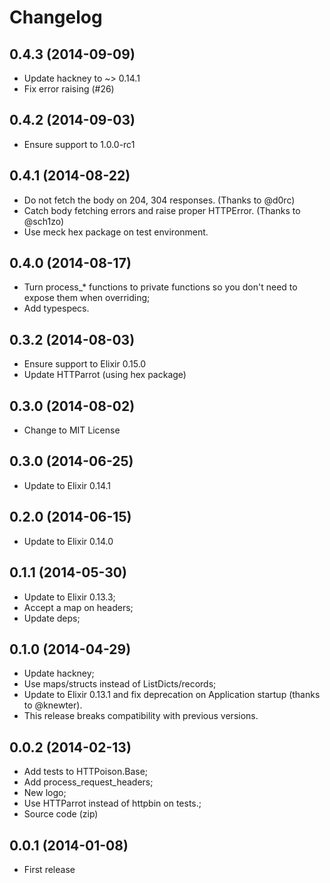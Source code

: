 # Changelog

## 0.4.3 (2014-09-09)

* Update hackney to ~> 0.14.1
* Fix error raising (#26)

## 0.4.2 (2014-09-03)

* Ensure support to 1.0.0-rc1

## 0.4.1 (2014-08-22)

* Do not fetch the body on 204, 304 responses. (Thanks to @d0rc)
* Catch body fetching errors and raise proper HTTPError. (Thanks to @sch1zo)
* Use meck hex package on test environment.

## 0.4.0 (2014-08-17)

* Turn process_* functions to private functions so you don't need to expose them when overriding;
* Add typespecs.

## 0.3.2 (2014-08-03)

* Ensure support to Elixir 0.15.0
* Update HTTParrot (using hex package)

## 0.3.0 (2014-08-02)

* Change to MIT License

## 0.3.0 (2014-06-25)

* Update to Elixir 0.14.1

## 0.2.0 (2014-06-15)

* Update to Elixir 0.14.0

## 0.1.1 (2014-05-30)

* Update to Elixir 0.13.3;
* Accept a map on headers;
* Update deps;

## 0.1.0 (2014-04-29)

* Update hackney;
* Use maps/structs instead of ListDicts/records;
* Update to Elixir 0.13.1 and fix deprecation on Application startup (thanks to @knewter).
* This release breaks compatibility with previous versions.

## 0.0.2 (2014-02-13)

* Add tests to HTTPoison.Base;
* Add process_request_headers;
* New logo;
* Use HTTParrot instead of httpbin on tests.;
* Source code (zip)

## 0.0.1 (2014-01-08)

* First release
